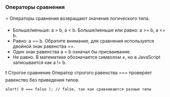### Операторы сравнения

⭐ Операторы сравнения возвращают значения логического типа.

- Больше/меньше: a > b, a < b.
  Больше/меньше или равно: a >= b, a <= b.
- Равно: a == b. Обратите внимание, для сравнения используется двойной знак равенства ==.
- Один знак равенства a = b означал бы присваивание.
- Не равно. В математике обозначается символом ≠, но в JavaScript записывается как a != b.

❗ Строгое сравнение
Оператор строгого равенства === проверяет равенство без приведения типов.

`alert( 0 === false ); // false, так как сравниваются разные типы`

